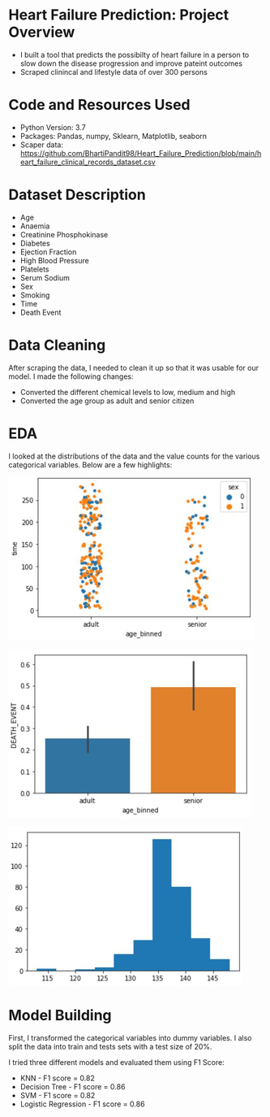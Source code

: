 # Heart Failure Prediction: Project Overview
- I built a tool that predicts the possibilty of heart failure in a person to slow down the disease progression and improve pateint outcomes
- Scraped clinincal and lifestyle data of over 300 persons

# Code and Resources Used
- Python Version: 3.7
- Packages: Pandas, numpy, Sklearn, Matplotlib, seaborn
- Scaper data: https://github.com/BhartiPandit98/Heart_Failure_Prediction/blob/main/heart_failure_clinical_records_dataset.csv

# Dataset Description
- Age
- Anaemia
- Creatinine Phosphokinase
- Diabetes
- Ejection Fraction
- High Blood Pressure
- Platelets
- Serum Sodium
- Sex
- Smoking
- Time
- Death Event

# Data Cleaning
After scraping the data, I needed to clean it up so that it was usable for our model. I made the following changes:
- Converted the different chemical levels to low, medium and high
- Converted the age group as adult and senior citizen

# EDA
I looked at the distributions of the data and the value counts for the various categorical variables. Below are a few highlights:

![alt](https://github.com/BhartiPandit98/Heart_Failure_Prediction/blob/main/Failure%20Stripplot.JPG)

![alt](https://github.com/BhartiPandit98/Heart_Failure_Prediction/blob/main/Heart%20Failure%20Distribution.JPG)

![alt](https://github.com/BhartiPandit98/Heart_Failure_Prediction/blob/main/Serum%20Sodium%20Distribution.JPG)

# Model Building
First, I transformed the categorical variables into dummy variables. I also split the data into train and tests sets with a test size of 20%.

I tried three different models and evaluated them using F1 Score:

- KNN - F1 score = 0.82
- Decision Tree - F1 score = 0.86
- SVM - F1 score = 0.82
- Logistic Regression - F1 score = 0.86
